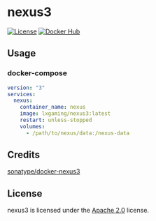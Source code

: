 # nexus3

[![License](https://img.shields.io/github/license/LXGaming/nexus3?label=License&cacheSeconds=86400)](https://github.com/LXGaming/nexus3/blob/main/LICENSE)
[![Docker Hub](https://img.shields.io/docker/v/lxgaming/nexus3/latest?label=Docker%20Hub)](https://hub.docker.com/r/lxgaming/nexus3)

## Usage
### docker-compose
```yaml
version: "3"
services:
  nexus:
    container_name: nexus
    image: lxgaming/nexus3:latest
    restart: unless-stopped
    volumes:
      - /path/to/nexus/data:/nexus-data
```

## Credits
[sonatype/docker-nexus3](https://github.com/sonatype/docker-nexus3)

## License
nexus3 is licensed under the [Apache 2.0](https://github.com/LXGaming/nexus3/blob/main/LICENSE) license.